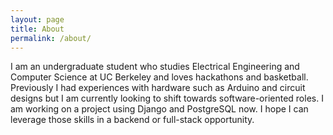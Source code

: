 ```yaml
---
layout: page
title: About
permalink: /about/
---
```


I am an undergraduate student who studies Electrical Engineering and Computer Science at UC Berkeley and loves hackathons and basketball. Previously I had experiences with hardware such as Arduino and circuit designs but I am currently looking to shift towards software-oriented roles. I am working on a project using Django and PostgreSQL now. I hope I can leverage those skills in a backend or full-stack opportunity.

